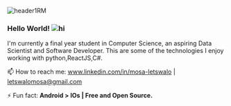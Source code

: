 ![header1RM](https://user-images.githubusercontent.com/41128227/115709779-e7c4d300-a371-11eb-869a-d94ec398d2ea.PNG)
<!--![headerReadMe](https://user-images.githubusercontent.com/41128227/115705590-070d3180-a36d-11eb-988f-66fc60ff0f70.png)-->

### **Hello World!** ![hi](https://user-images.githubusercontent.com/41128227/115701817-7af90b00-a368-11eb-8e8c-8a27e3c02810.gif)
I'm currently a final year student in Computer Science, an aspiring Data Scientist and Software Developer.
This are some of the technologies I enjoy working with python,ReactJS,C#.

 📫 How to reach me: www.linkedin.com/in/mosa-letswalo | letswalomosa@gmail.com

⚡ Fun fact: **Android > IOs | Free and Open Source.**

<!--
**tomosaHub/tomosaHub** is a ✨ _special_ ✨ repository because its `README.md` (this file) appears on your GitHub profile.

Here are some ideas to get you started:

- 🔭 I’m currently working on ...
- 🌱 I’m currently learning ...
- 👯 I’m looking to collaborate on ...
- 🤔 I’m looking for help with ...
- 💬 Ask me about ...
- 📫 How to reach me: 
- 😄 Pronouns: ...
- ⚡ Fun fact: ...
-->
